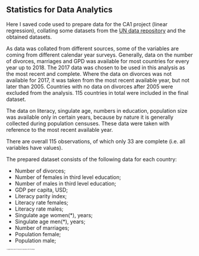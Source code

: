 ## Statistics for Data Analytics
Here I saved code used to prepare data for the CA1 project (linear regression), collating some datasets from the [UN data repository](http://data.un.org/) and the obtained datasets.

As data was collated from different sources, some of the variables are coming from different calendar year surveys. Generally, data on the number of divorces, marriages and GPD was available for most countries for every year up to 2018. The 2017 data was chosen to be used in this analysis as the most recent and complete. Where the data on divorces was not available for 2017, it was taken from the most recent available year, but not later than 2005. Countries with no data on divorces after 2005 were excluded from the analysis. 115 countries in total were included in the final dataset.

The data on literacy, singulate age, numbers in education, population size was available only in certain years, because by nature it is generally collected during population censuses. These data were taken with reference to the most recent available year.

There are overall 115 observations, of which only 33 are complete (i.e. all variables have values).

The prepared dataset consists of the following data for each country:

+	Number of divorces;
+	Number of females in third level education;
+	Number of males in third level education;
+	GDP per capita, USD;
+	Literacy parity index;
+	Literacy rate females;
+	Literacy rate males;
+	Singulate age women(\*), years;
+	Singulate age men(\*), years;
+	Number of marriages;
+	Population female;
+	Population male;

<span style="font-size:2;">(\*) Singulate means number of years spend in single status, before first marriage.</span>


